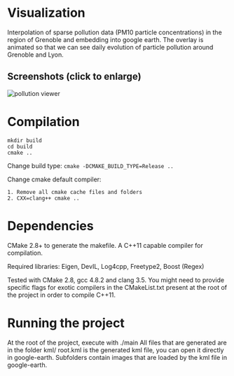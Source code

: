 Visualization
=============

Interpolation of sparse pollution data (PM10 particle concentrations) in the region of Grenoble and embedding into google earth.
The overlay is animated so that we can see daily evolution of particle pollution around Grenoble and Lyon.

## Screenshots (click to enlarge)
![pollution viewer](https://i.imgur.com/ni2JGKq.png)


Compilation
===========
```
mkdir build
cd build
cmake ..
```

Change build type:
`cmake -DCMAKE_BUILD_TYPE=Release ..`

Change cmake default compiler:

    1. Remove all cmake cache files and folders
    2. CXX=clang++ cmake ..

Dependencies
===========
CMake 2.8+ to generate the makefile.
A C++11 capable compiler for compilation.

Required libraries: Eigen, DevIL, Log4cpp, Freetype2, Boost (Regex)

Tested with CMake 2.8, gcc 4.8.2 and clang 3.5.
You might need to provide specific flags for exotic compilers in the CMakeList.txt present at the root of the project in order to compile C++11.

Running the project
===================
At the root of the project, execute with ./main
All files that are generated are in the folder kml/
root.kml is the generated kml file, you can open it directly in google-earth.
Subfolders contain images that are loaded by the kml file in google-earth.

